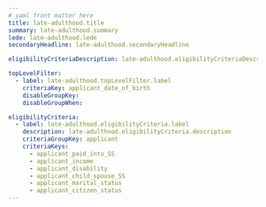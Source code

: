 ```yaml
---
# yaml front matter here
title: late-adulthood.title
summary: late-adulthood.summary
lede: late-adulthood.lede
secondaryHeadline: late-adulthood.secondaryHeadline

eligibilityCriteriaDescription: late-adulthood.eligibilityCriteriaDescription

topLevelFilter:
  - label: late-adulthood.topLevelFilter.label
    criteriaKey: applicant_date_of_birth
    disableGroupKey:
    disableGroupWhen:

eligibilityCriteria:
  - label: late-adulthood.eligibilityCriteria.label
    description: late-adulthood.eligibilityCriteria.description
    criteriaGroupKey: applicant
    criteriaKeys:
      - applicant_paid_into_SS
      - applicant_income
      - applicant_disability
      - applicant_child_spouse_SS
      - applicant_marital_status
      - applicant_citizen_status
---
```

